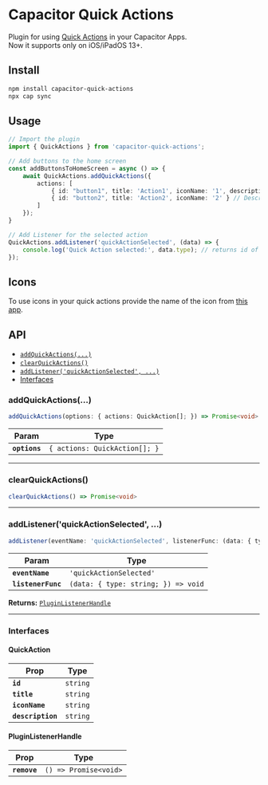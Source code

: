 # Capacitor Quick Actions

Plugin for using [Quick Actions](https://developer.apple.com/documentation/uikit/menus_and_shortcuts/add_home_screen_quick_actions#3701696) in your Capacitor Apps.  
Now it supports only on iOS/iPadOS 13+.

## Install

```bash
npm install capacitor-quick-actions
npx cap sync
```

## Usage
```typescript
// Import the plugin
import { QuickActions } from 'capacitor-quick-actions';

// Add buttons to the home screen
const addButtonsToHomeScreen = async () => {
    await QuickActions.addQuickActions({
        actions: [
            { id: "button1", title: 'Action1', iconName: '1', description: 'Description1' },
            { id: "button2", title: 'Action2', iconName: '2' } // Description is optional
        ]
    });
}

// Add Listener for the selected action
QuickActions.addListener('quickActionSelected', (data) => {
    console.log('Quick Action selected:', data.type); // returns id of the selected action
});
```

## Icons
To use icons in your quick actions provide the name of the icon from [this app](https://developer.apple.com/sf-symbols/).

## API

<docgen-index>

* [`addQuickActions(...)`](#addquickactions)
* [`clearQuickActions()`](#clearquickactions)
* [`addListener('quickActionSelected', ...)`](#addlistenerquickactionselected-)
* [Interfaces](#interfaces)

</docgen-index>

<docgen-api>
<!--Update the source file JSDoc comments and rerun docgen to update the docs below-->

### addQuickActions(...)

```typescript
addQuickActions(options: { actions: QuickAction[]; }) => Promise<void>
```

| Param         | Type                                     |
| ------------- | ---------------------------------------- |
| **`options`** | <code>{ actions: QuickAction[]; }</code> |

--------------------


### clearQuickActions()

```typescript
clearQuickActions() => Promise<void>
```

--------------------


### addListener('quickActionSelected', ...)

```typescript
addListener(eventName: 'quickActionSelected', listenerFunc: (data: { type: string; }) => void) => PluginListenerHandle
```

| Param              | Type                                              |
| ------------------ | ------------------------------------------------- |
| **`eventName`**    | <code>'quickActionSelected'</code>                |
| **`listenerFunc`** | <code>(data: { type: string; }) =&gt; void</code> |

**Returns:** <code><a href="#pluginlistenerhandle">PluginListenerHandle</a></code>

--------------------


### Interfaces


#### QuickAction

| Prop              | Type                |
| ----------------- | ------------------- |
| **`id`**          | <code>string</code> |
| **`title`**       | <code>string</code> |
| **`iconName`**    | <code>string</code> |
| **`description`** | <code>string</code> |


#### PluginListenerHandle

| Prop         | Type                                      |
| ------------ | ----------------------------------------- |
| **`remove`** | <code>() =&gt; Promise&lt;void&gt;</code> |

</docgen-api>
